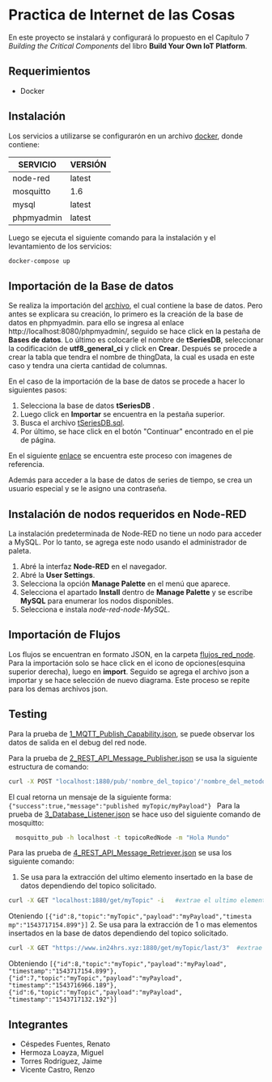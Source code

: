 # Practica de Internet de las Cosas
En este proyecto se instalará y configurará lo propuesto en el Capítulo 7 *Building the Critical Components* del libro **Build Your Own IoT Platform**.
## Requerimientos
- Docker

## Instalación

Los servicios a utilizarse se configurarón en un archivo [docker](docker-compose.yml), donde contiene:

| SERVICIO| VERSIÓN|
| ----- | ---- |
| node-red | latest|
| mosquitto| 1.6|
| mysql| latest|
| phpmyadmin| latest|

Luego se ejecuta el siguiente comando para la instalación y el levantamiento de los servicios:
```bash
docker-compose up
```

## Importación de la Base de datos
Se realiza la importación del [archivo](base_de_datos/tSeriesDB.sql), el cual contiene la base de datos. Pero antes se explicara su creación, lo primero es la creación de la base de datos en phpmyadmin. para ello se ingresa al enlace http://localhost:8080/phpmyadmin/, seguido se hace click en la pestaña de **Bases de datos**. Lo último es colocarle el nombre de **tSeriesDB**, seleccionar la codificación de **utf8_general_ci** y click en **Crear**. Después se procede a crear la tabla que tendra el nombre de thingData, la cual es usada en este caso y tendra una cierta cantidad de columnas.

En el caso de la importación de la base de datos se procede a hacer lo siguientes pasos:
1. Selecciona la base de datos **tSeriesDB** .
2. Luego click en **Importar** se encuentra en la pestaña superior.
3. Busca el archivo [tSeriesDB.sql](base_de_datos/tSeriesDB.sql).
4. Por último, se hace click en el botón "Continuar" encontrado en el pie de página.

En el siguiente [enlace](https://help.wnpower.com/hc/es/articles/360043459551-Importar-tu-base-de-datos-MySQL-desde-un-archivo-SQL-en-phpMyAdmin) se encuentra este proceso con imagenes de referencia.

Además para acceder a la base de datos de series de tiempo, se crea un usuario especial y se le asigno una contraseña.

## Instalación de nodos requeridos en Node-RED

La instalación predeterminada de Node-RED no tiene un nodo para acceder a MySQL. Por lo tanto, se agrega este nodo usando el administrador de paleta.

1. Abré la interfaz **Node-RED** en el navegador.
2. Abré la **User Settings**.
3. Selecciona la opción **Manage Palette** en el menú que aparece. 
4. Selecciona el apartado **Install** dentro de **Manage Palette** y se escribe **MySQL** para enumerar los nodos disponibles. 
5. Selecciona e instala *node-red-node-MySQL*.

## Importación de Flujos
Los flujos se encuentran en  formato JSON, en la carpeta [flujos_red_node](flujos_red_node).
Para la importación solo se hace click en el icono de opciones(esquina superior derecha), luego en **import**. Seguido se agrega el archivo json a importar y se hace selección de nuevo diagrama. Este proceso se repite para los demas archivos json.

## Testing
Para la prueba de [1_MQTT_Publish_Capability.json](flujos_red_node/1_MQTT_Publish_Capability.json), se puede observar los datos de salida en el debug del red node.

Para la prueba de [2_REST_API_Message_Publisher.json](flujos_red_node/2_REST_API_Message_Publisher.json) se usa la siguiente estructura de comando:
```bash
curl -X POST "localhost:1880/pub/'nombre_del_topico'/'nombre_del_metodo_payload'" -i
```
El cual retorna un mensaje de la siguiente forma:
```{"success":true,"message":"published myTopic/myPayload"} ```
Para la prueba de [3_Database_Listener.json](flujos_red_node/3_Database_Listener.json) se hace uso del siguiente comando de mosquitto:
```bash
  mosquitto_pub -h localhost -t topicoRedNode -m "Hola Mundo"
```

Para las prueba de [4_REST_API_Message_Retriever.json](flujos_red_node/4_REST_API_Message_Retriever.json) se usa los siguiente comando:
1. Se usa para la extracción del ultimo elemento insertado en la base de datos dependiendo del topico solicitado.
```bash
curl -X GET "localhost:1880/get/myTopic" -i   #extrae el ultimo elemento insertado del topico mytopic
```
Oteniendo ```[{"id":8,"topic":"myTopic","payload":"myPayload","timesta
mp":"1543717154.899"}]```
2. Se usa para la extracción de 1 o mas elementos insertados en la base de datos dependiendo del topico solicitado.
```bash
curl -X GET "https://www.in24hrs.xyz:1880/get/myTopic/last/3"  #extrae los 3 ultimos elementos insertados del topico mytopic
```
Obteniendo ```[{"id":8,"topic":"myTopic","payload":"myPayload", "timestamp":"1543717154.899"}, {"id":7,"topic":"myTopic","payload":"myPayload",
"timestamp":"1543716966.189"}, {"id":6,"topic":"myTopic","payload":"myPayload", "timestamp":"1543717132.192"}] ```

## Integrantes

- Céspedes Fuentes, Renato
- Hermoza Loayza, Miguel
- Torres Rodríguez, Jaime
- Vicente Castro, Renzo

